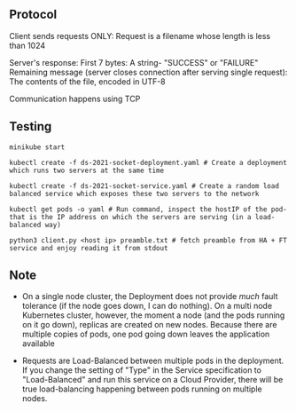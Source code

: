 ## Protocol 

Client sends requests ONLY: Request is a filename whose length is less than 1024 

Server's response:
First 7 bytes: A string- "SUCCESS" or "FAILURE"
Remaining message (server closes connection after serving single request): The
contents of the file, encoded in UTF-8

Communication happens using TCP

## Testing

	minikube start

	kubectl create -f ds-2021-socket-deployment.yaml # Create a deployment which runs two servers at the same time

	kubectl create -f ds-2021-socket-service.yaml # Create a random load balanced service which exposes these two servers to the network

	kubectl get pods -o yaml # Run command, inspect the hostIP of the pod- that is the IP address on which the servers are serving (in a load-balanced way)

	python3 client.py <host ip> preamble.txt # fetch preamble from HA + FT service and enjoy reading it from stdout

## Note

- On a single node cluster, the Deployment does not provide *much* fault
  tolerance (if the node goes down, I can do nothing). On a multi node
  Kubernetes cluster, however, the moment a node (and the pods running on it go
  down), replicas are created on new nodes. Because there are multiple copies of
  pods, one pod going down leaves the application available

- Requests are Load-Balanced between multiple pods in the deployment. If you
  change the setting of "Type" in the Service specification to "Load-Balanced"
  and run this service on a Cloud Provider, there will be true load-balancing
  happening between pods running on multiple nodes.

